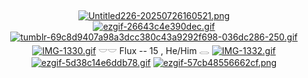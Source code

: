 ‎ <p align="center">
[![Untitled226-20250726160521.png](https://i.postimg.cc/mZpxSrXm/Untitled226-20250726160521.png)](https://postimg.cc/grhBzGPh) </br>
[![ezgif-26643c4e390dec.gif](https://i.postimg.cc/1zyyf33s/ezgif-26643c4e390dec.gif)](https://postimg.cc/tsvKcy6M) [![tumblr-69c8d9407a98a3dcc380c43a9292f698-036dc286-250.gif](https://i.postimg.cc/fbwrxnNc/tumblr-69c8d9407a98a3dcc380c43a9292f698-036dc286-250.gif)](https://postimg.cc/XrzLbPXq) [![IMG-1330.gif](https://i.postimg.cc/Z5VrM0gM/IMG-1330.gif)](https://postimg.cc/pm5h9VPf) 𓎟𓎟 Flux -- 15 , He/Him 𓂋 [![IMG-1332.gif](https://i.postimg.cc/GmcFKvMD/IMG-1332.gif)](https://postimg.cc/56RQNQW9) [![ezgif-5d38c14e6ddb78.gif](https://i.postimg.cc/hPnT49RY/ezgif-5d38c14e6ddb78.gif)](https://postimg.cc/qgmzj6Rc) [![ezgif-57cb48556662cf.png](https://i.postimg.cc/Pq0vgDM2/ezgif-57cb48556662cf.png)](https://postimg.cc/f3jbXJp9)
